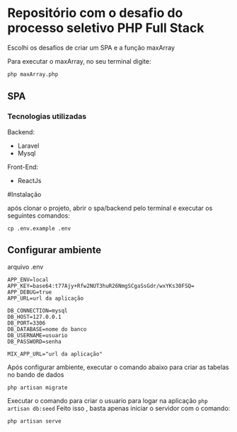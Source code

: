 # Repositório com o desafio do processo seletivo PHP Full Stack

Escolhi os desafios de criar um SPA e a função maxArray

Para executar o maxArray, no seu terminal digite:

```bash
php maxArray.php
```

## SPA

### Tecnologias utilizadas

Backend:

- Laravel
- Mysql

Front-End:

- ReactJs

#Instalação

após clonar o projeto, abrir o spa/backend pelo terminal e executar os seguintes comandos:

`cp .env.example .env`

## Configurar ambiente

arquivo .env

```APP_NAME=Laravel
APP_ENV=local
APP_KEY=base64:t77Ajy+Rfw2NUT3huR26NmgSCgaSsGdr/wxYKs30FSQ=
APP_DEBUG=true
APP_URL=url da aplicação

DB_CONNECTION=mysql
DB_HOST=127.0.0.1
DB_PORT=3306
DB_DATABASE=nome do banco
DB_USERNAME=usuario
DB_PASSWORD=senha

MIX_APP_URL="url da aplicação"
```

Após configurar ambiente, executar o comando abaixo para criar as tabelas no bando de dados

`php artisan migrate`

Executar o comando para criar o usuario para logar na aplicação
`php artisan db:seed`
Feito isso , basta apenas iniciar o servidor com o comando:

`php artisan serve`
